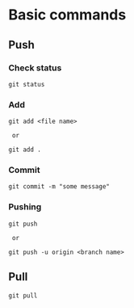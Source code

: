 # Basic commands

## Push 

### Check status
```
git status
```

### Add

```
git add <file name>
```
``` or```
```
git add .
```

### Commit
```
git commit -m "some message"
```

### Pushing
```
git push
```
``` or```
```
git push -u origin <branch name>
```


## Pull

```
git pull
```
